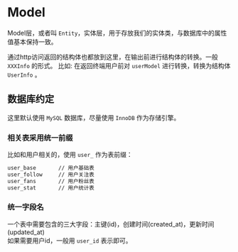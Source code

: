 # Model

Model层，或者叫 `Entity`，实体层，用于存放我们的实体类，与数据库中的属性值基本保持一致。

通过http访问返回的结构体也都放到这里，在输出前进行结构体的转换。一般 `XXXInfo` 的形式。
比如: 在返回终端用户前对 `userModel` 进行转换，转换为结构体 `UserInfo` 。

## 数据库约定

这里默认使用 `MySQL` 数据库，尽量使用 `InnoDB` 作为存储引擎。

### 相关表采用统一前缀

比如和用户相关的，使用 `user_` 作为表前缀：

```bash
user_base       // 用户基础表
user_follow     // 用户关注表
user_fans       // 用户粉丝表
user_stat       // 用户统计表
```

### 统一字段名

一个表中需要包含的三大字段：主键(id)，创建时间(created_at)，更新时间(updated_at)  
如果需要用户id，一般用 `user_id` 表示即可。
